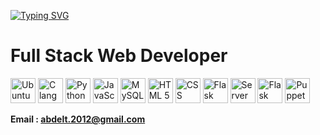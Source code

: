 [![Typing SVG](https://readme-typing-svg.demolab.com?font=Fira+Code&pause=1000&random=false&width=435&lines=Abdellatif+Hmiche;ALX+Software+Engineering+Student)](https://git.io/typing-svg)
# Full Stack Web Developer
<img src="https://seeklogo.com/images/U/ubuntu-logo-8B7C9ED4AD-seeklogo.com.png" alt="Ubuntu" width="40"/> <img src="https://upload.wikimedia.org/wikipedia/commons/thumb/1/18/C_Programming_Language.svg/695px-C_Programming_Language.svg.png" alt="C language" width="40"/> <img src="https://upload.wikimedia.org/wikipedia/commons/thumb/c/c3/Python-logo-notext.svg/1869px-Python-logo-notext.svg.png" alt="Python 3" width="40"/> <img src="https://upload.wikimedia.org/wikipedia/commons/6/6a/JavaScript-logo.png" alt="JavaScript" width="40"/> <img src="https://pngimg.com/uploads/mysql/mysql_PNG23.png" alt="MySQL" width="40"/> <img src="https://cdn.pixabay.com/photo/2017/08/05/11/16/logo-2582748_960_720.png" alt="HTML 5" width="40"/> <img src="https://cdn.pixabay.com/photo/2017/08/05/11/16/logo-2582747_1280.png" alt="CSS" width="40"/> <img src="https://uxwing.com/wp-content/themes/uxwing/download/brands-and-social-media/flask-logo-icon.png" alt="Flask" width="40"/> <img src="https://www.iconpacks.net/icons/2/free-database-server-icon-2375-thumb.png" alt="Server Management" width="40"/> <img src="https://uxwing.com/wp-content/themes/uxwing/download/brands-and-social-media/flask-logo-icon.png" alt="Flask" width="40"/> <img src="https://www.iconpacks.net/icons/2/free-database-server-icon-2375-thumb.png" alt="Puppet" width="40"/>

**Email : abdelt.2012@gmail.com**
